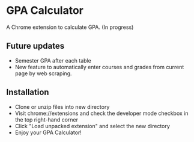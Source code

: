 # GPA Calculator
A Chrome extension to calculate GPA. (In progress)

Future updates
-----

- Semester GPA after each table
- New feature to automatically enter courses and grades from current page by web scraping.

Installation
-----

- Clone or unzip files into new directory
- Visit chrome://extensions and check the developer mode checkbox in the top right-hand corner
- Click "Load unpacked extension" and select the new directory 
- Enjoy your GPA Calculator!

